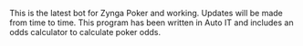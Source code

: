 This is the latest bot for Zynga Poker and working. Updates will be made from time to time. This program has been written in Auto IT and includes an odds calculator to calculate poker odds.